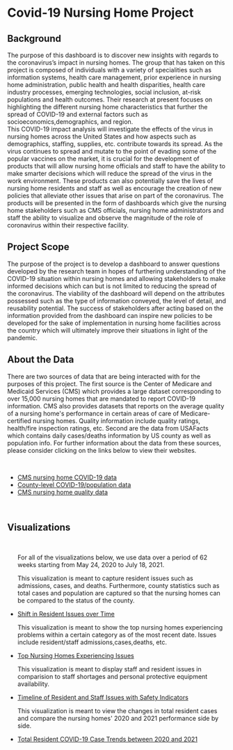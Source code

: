 
<html>
<style>

 h1{text-align: center;}

</style>
<body>

<h1>Covid-19 Nursing Home Project</h1>


<h2>Background </h2>

<p>The purpose of this dashboard is to discover new insights with regards to the coronavirus’s impact in nursing homes. The group that has taken on this project is composed of individuals with a variety of specialities such as information systems, health care management, prior experience in  nursing home administration, public health and health disparities, health care industry processes, emerging  technologies, social inclusion, at-risk populations and health outcomes. Their research at present focuses on highlighting the different nursing home characteristics that further the spread of COVID-19 and external factors such as socioeconomics,demographics, and region. 

<br>
    This COVID-19 impact analysis will investigate the effects of the virus in nursing homes across the United States and how aspects such as demographics, staffing, supplies, etc. contribute towards its spread. As the virus continues to spread and mutate to the point of evading some of the popular vaccines on the market, it is crucial for the development of products that will allow nursing home officials and staff to have the ability to make smarter decisions which will reduce the spread of the virus in the work environment. These products can also potentially save the lives of nursing home residents and staff as well as encourage the creation of new policies that alleviate other issues that arise on part of the coronavirus. The products will be presented in the form of dashboards which give the nursing home stakeholders such as CMS officials, nursing home administrators and staff the ability to visualize and observe the magnitude of the role of coronavirus within their respective facility. 
</p>

<h2>Project Scope</h2>

<p>The purpose of the project is to develop a dashboard to answer questions developed by the research team in hopes of furthering understanding of the COVID-19 situation within nursing homes and allowing stakeholders to make informed decisions which can but is not limited to reducing the spread of the coronavirus. The viability of the dashboard will depend on the attributes possessed such as the type of information conveyed, the level of detail, and reusability potential. The success of stakeholders after acting based on the information provided from the dashboard can inspire new policies to be developed for the sake of implementation in nursing home facilities across the country which will ultimately improve their situations in light of the pandemic.</p>

<h2>About the Data</h2>

<p>There are two sources of data that are being interacted with for the purposes of this project. The first source is the Center of Medicare and Medicaid Services (CMS) which provides a large dataset corresponding to over 15,000 nursing homes that are mandated to report COVID-19 information. CMS also provides datasets that reports on the average quality of a nursing home's performance in certain areas of care of Medicare-certified nursing homes.  Quality information include quality ratings, health/fire inspection ratings, etc. Second are the data from USAFacts which contains daily cases/deaths information by US county as well as population info. For further information about the data from these sources, please consider clicking on the links below to view their websites.</p>

<br>

<p> 
<ul>
<li><a href="https://data.cms.gov/stories/s/COVID-19-Nursing-Home-Data/bkwz-xpvg/">CMS nursing home COVID-19 data</a></li>

<li><a href="https://usafacts.org/visualizations/coronavirus-covid-19-spread-map/">County-level COVID-19/population data</a></li>

<li><a href="https://data.cms.gov/provider-data/archived-data/nursing-homes/">CMS nursing home quality data</a></li>
</ul>
</p>

<br>

<h2>Visualizations</h2>
<br>
<ul>
 <p>For all of the visualizations below, we use data over a period of 62 weeks starting from May 24, 2020 to July 18, 2021.</p>
    <p>This visualization is meant to capture resident issues such as admissions, cases, and deaths. Furthermore, county statistics such as total
        cases and population are captured so that the nursing homes can be compared to the status of the county. 
    </p>
<li><a href="https://msanalytics.github.io/NHDB/UserStory1.html">Shift in Resident Issues over Time</a></li>
<p>This visualization is meant to show the top nursing homes experiencing problems within a certain category as of the most recent date. Issues include 
    resident/staff admissions,cases,deaths, etc.
</p>
<li><a href="https://msanalytics.github.io/NHDB/UserStory3.html">Top Nursing Homes Experiencing Issues</a></li>
<p>
    This visualization is meant to display staff and resident issues in comparision to staff shortages and personal protective equipment availability.
</p>
<li><a href="https://msanalytics.github.io/NHDB/UserStory4.html">Timeline of Resident and Staff Issues with Safety Indicators</a></li>
<p>
    This visualization is meant to view the changes in total resident cases and compare the nursing homes' 2020 and 2021 performance side by side.
</p>
<li><a href="https://msanalytics.github.io/NHDB/UserStory8.html">Total Resident COVID-19 Case Trends between 2020 and 2021</a></li>
</ul>

</body>


</html>
